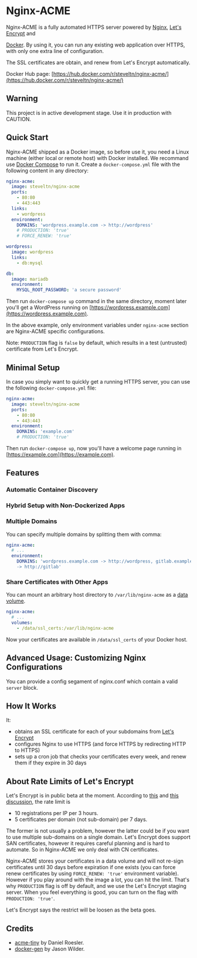 # Nginx-ACME

Nginx-ACME is a fully automated HTTPS server powered by
[Nginx](http://nginx.org), [Let's Encrypt](https://letsencrypt.org) and

[Docker](https://www.docker.com). By using it, you can run any existing web
application over HTTPS, with only one extra line of configuration.

The SSL certificates are obtain, and renew from Let's Encrypt automatically.

Docker Hub page:
[https://hub.docker.com/r/steveltn/nginx-acme/](https://hub.docker.com/r/steveltn/nginx-acme/)

## Warning

This project is in active development stage. Use it in production with CAUTION.

## Quick Start

Nginx-ACME shipped as a Docker image, so before use it, you need a Linux
machine (either local or remote host) with Docker installed. We recommand use
[Docker Compose](https://docs.docker.com/compose/) to run it. Create a
`docker-compose.yml` file with the following content in any directory:

```yaml
nginx-acme:
  image: steveltn/nginx-acme
  ports:
    - 80:80
    - 443:443
  links:
    - wordpress
  environment:
    DOMAINS: 'wordpress.example.com -> http://wordpress'
    # PRODUCTION: 'true'
    # FORCE_RENEW: 'true'

wordpress:
  image: wordpress
  links:
    - db:mysql

db:
  image: mariadb
  environment:
    MYSQL_ROOT_PASSWORD: 'a secure password'
```

Then run `docker-compose up` command in the same directory, moment later
you'll get a WordPress running on
[https://wordpress.example.com](https://wordpress.example.com).

In the above example, only environment variables under `nginx-acme` section are Nginx-ACME specific configurations.

Note: `PRODUCTION` flag is `false` by default, which results in a test
(untrusted) certificate from Let's Encrypt.

## Minimal Setup

In case you simply want to quickly get a running HTTPS server, you can use the following `docker-compose.yml` file:

```yaml
nginx-acme:
  image: steveltn/nginx-acme
  ports:
    - 80:80
    - 443:443
  environment:
    DOMAINS: 'example.com'
    # PRODUCTION: 'true'
```

Then run `docker-compose up`, now you'll have a welcome page running in
[https://example.com](https://example.com).

## Features

### Automatic Container Discovery

### Hybrid Setup with Non-Dockerized Apps

### Multiple Domains

You can specify multiple domains by splitting them with comma:

```yaml
nginx-acme:
  # ...
  environment:
    DOMAINS: 'wordpress.example.com -> http://wordpress, gitlab.example.com
    -> http://gitlab'
```

### Share Certificates with Other Apps

You can mount an arbitrary host directory to `/var/lib/nginx-acme` as a
[data volume](https://docs.docker.com/engine/userguide/dockervolumes/).

```yaml
nginx-acme:
  # ...
  volumes:
    - /data/ssl_certs:/var/lib/nginx-acme
```

Now your certificates are available in `/data/ssl_certs` of your Docker
host.

## Advanced Usage: Customizing Nginx Configurations

You can provide a config segament of nginx.conf which contain a valid
`server` block.

## How It Works

It:

* obtains an SSL certificate for each of your subdomains from [Let's Encrypt](https://letsencrypt.org)
* configures Nginx to use HTTPS (and force HTTPS by redirecting HTTP to HTTPS)
* sets up a cron job that checks your certificates every week, and renew them if they expire in 30 days

## About Rate Limits of Let's Encrypt

Let's Encrypt is in public beta at the moment. According to
[this](https://community.letsencrypt.org/t/public-beta-rate-limits/4772) and
[this discussion](https://community.letsencrypt.org/t/public-beta-rate-limits/4772/42),
the rate limit is

* 10 registrations per IP per 3 hours.
* 5 certificates per domain (not sub-domain) per 7 days.

The former is not usually a problem, however the latter could be if you want
to use multiple sub-domains on a single domain. Let's Encrypt does support SAN
certificates, however it requires careful planning and is hard to automate. So
in Nginx-ACME we only deal with CN certificates.

Nginx-ACME stores your certificates in a data volume and will not re-sign
certificates until 30 days before expiration if one exists (you can force
renew certificates by using `FORCE_RENEW: 'true'` environment variable). However
if you play around with the image a lot, you can hit the limit. That's why
`PRODUCTION` flag is off by default, and we use the Let's Encrypt staging
server. When you feel everything is good, you can turn on the flag with
`PRODUCTION: 'true'`.

Let's Encrypt says the restrict will be loosen as the beta goes.

## Credits

* [acme-tiny](https://github.com/diafygi/acme-tiny) by Daniel Roesler.
* [docker-gen](https://github.com/jwilder/docker-gen) by Jason Wilder.
